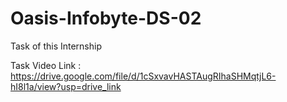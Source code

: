 # Oasis-Infobyte-DS-02
Task of this Internship 


Task Video Link :
https://drive.google.com/file/d/1cSxvavHASTAugRIhaSHMqtjL6-hI8l1a/view?usp=drive_link
